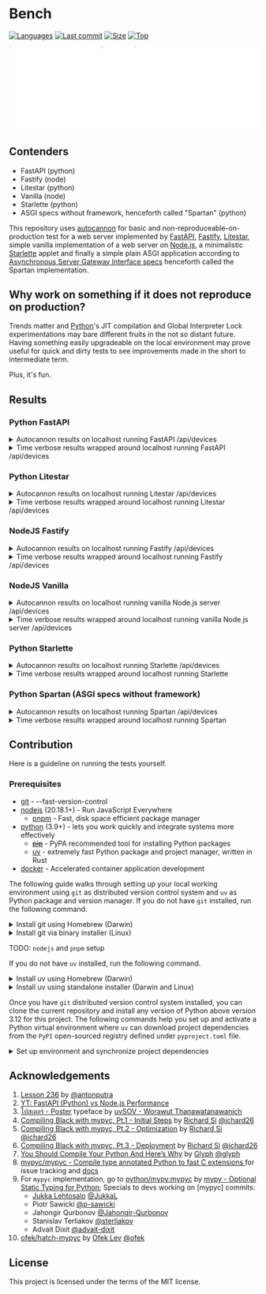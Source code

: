 # Bench

[![Languages](https://img.shields.io/github/languages/count/aekasitt/bench)](https://github.com/aekasitt/bench)
[![Last commit](https://img.shields.io/github/last-commit/aekasitt/bench/master)](https://github.com/aekasitt/bench)
[![Size](https://img.shields.io/github/repo-size/aekasitt/bench)](https://github.com/aekasitt/bench)
[![Top](https://img.shields.io/github/languages/top/aekasitt/bench)](https://github.com/aekasitt/bench)

[![Bench Banner](./static/bench-banner.svg)](https://github.com/aekasitt/bench/blob/master/static/bench-banner.svg)

## Contenders

* FastAPI (python)
* Fastify (node) 
* Litestar (python)
* Vanilla (node)
* Starlette (python)
* ASGI specs without framework, henceforth called "Spartan" (python)

This repository uses [autocannon](https://npmjs.com/package/autocannon) for basic and
non-reproduceable-on-production test for a web server implemented by [FastAPI](https://fastapi.tiangolo.com),
[Fastify](https://fastify.dev), [Litestar](https://litestar.dev), simple vanilla implementation
of a web server on [Node.js](https://nodejs.org), a minimalistic [Starlette](starlette.io) applet
and finally a simple plain ASGI application according to
[Asynchronous Server Gateway Interface specs](https://asgi.readthedocs.io/en/latest/specs/main.html)
henceforth called the Spartan implementation.

## Why work on something if it does not reproduce on production?

Trends matter and [Python](https://www.python.org)'s JIT compilation and Global Interpreter Lock
experimentations may bare different fruits in the not so distant future. Having something easily
upgradeable on the local environment may prove useful for quick and dirty tests to see improvements
made in the short to intermediate term.

Plus, it's fun.

## Results

### Python FastAPI

<details>
    <summary> Autocannon results on localhost running FastAPI /api/devices </summary>

    Running 10s test @ http://localhost:8080/api/devices
    10000 connections
    
    ┌─────────┬────────┬────────┬─────────┬─────────┬───────────┬───────────┬─────────┐
    │ Stat    │ 2.5%   │ 50%    │ 97.5%   │ 99%     │ Avg       │ Stdev     │ Max     │
    ├─────────┼────────┼────────┼─────────┼─────────┼───────────┼───────────┼─────────┤
    │ Latency │ 254 ms │ 376 ms │ 1503 ms │ 4026 ms │ 567.36 ms │ 712.97 ms │ 8347 ms │
    └─────────┴────────┴────────┴─────────┴─────────┴───────────┴───────────┴─────────┘
    ┌───────────┬────────┬────────┬────────┬─────────┬──────────┬──────────┬─────────┐
    │ Stat      │ 1%     │ 2.5%   │ 50%    │ 97.5%   │ Avg      │ Stdev    │ Min     │
    ├───────────┼────────┼────────┼────────┼─────────┼──────────┼──────────┼─────────┤
    │ Req/Sec   │ 28,415 │ 28,415 │ 46,559 │ 47,455  │ 42,865.6 │ 7,257.98 │ 28,405  │
    ├───────────┼────────┼────────┼────────┼─────────┼──────────┼──────────┼─────────┤
    │ Bytes/Sec │ 19 MB  │ 19 MB  │ 31 MB  │ 31.7 MB │ 28.6 MB  │ 4.84 MB  │ 18.9 MB │
    └───────────┴────────┴────────┴────────┴─────────┴──────────┴──────────┴─────────┘
    
    Req/Bytes counts sampled once per second.
    # of samples: 5
    
    236k requests in 15.68s, 143 MB read
    12k errors (0 timeouts)
</details>
<details>
  <summary> Time verbose results wrapped around localhost running FastAPI /api/devices </summary>
  
    $ /usr/bin/time -l bench-fastapi
    >            24.33  real
    >            81.27  user
    >            15.54  sys
    >         59867136  maximum resident set size
    >                0  average shared memory size
    >                0  average unshared data size
    >                0  average unshared stack size
    >           460461  page reclaims
    >             5470  page faults
    >                0  swaps
    >                0  block input operations
    >                0  block output operations
    >           670126  messages sent
    >           270275  messages received
    >              133  signals received
    >             3161  voluntary context switches
    >          1697462  involuntary context switches
    >       2795276474  instructions retired
    >       1344843172  cycles elapsed
    >         41125120  peak memory footprint
</details>

### Python Litestar

<details>
    <summary> Autocannon results on localhost running Litestar /api/devices </summary>

    Running 10s test @ http://localhost:8080/api/devices
    10000 connections
    
    ┌─────────┬────────┬────────┬─────────┬─────────┬───────────┬───────────┬─────────┐
    │ Stat    │ 2.5%   │ 50%    │ 97.5%   │ 99%     │ Avg       │ Stdev     │ Max     │
    ├─────────┼────────┼────────┼─────────┼─────────┼───────────┼───────────┼─────────┤
    │ Latency │ 310 ms │ 401 ms │ 1909 ms │ 1963 ms │ 464.58 ms │ 362.87 ms │ 3811 ms │
    └─────────┴────────┴────────┴─────────┴─────────┴───────────┴───────────┴─────────┘
    ┌───────────┬─────────┬─────────┬─────────┬─────────┬───────────┬──────────┬─────────┐
    │ Stat      │ 1%      │ 2.5%    │ 50%     │ 97.5%   │ Avg       │ Stdev    │ Min     │
    ├───────────┼─────────┼─────────┼─────────┼─────────┼───────────┼──────────┼─────────┤
    │ Req/Sec   │ 1,998   │ 1,998   │ 49,151  │ 49,151  │ 41,242.34 │ 17,550.8 │ 1,998   │
    ├───────────┼─────────┼─────────┼─────────┼─────────┼───────────┼──────────┼─────────┤
    │ Bytes/Sec │ 1.33 MB │ 1.33 MB │ 32.8 MB │ 32.8 MB │ 27.5 MB   │ 11.7 MB  │ 1.33 MB │
    └───────────┴─────────┴─────────┴─────────┴─────────┴───────────┴──────────┴─────────┘
    
    Req/Bytes counts sampled once per second.
    # of samples: 6
    
    258k requests in 12.84s, 165 MB read</details>
</details>
<details>
    <summary> Time verbose results wrapped around localhost running Litestar /api/devices </summary>

    $ /usr/bin/time -l bench-litestar
    >            21.22  real
    >            81.36  user
    >            16.25  sys
    >         57901056  maximum resident set size
    >                0  average shared memory size
    >                0  average unshared data size
    >                0  average unshared stack size
    >           485505  page reclaims
    >             5718  page faults
    >                0  swaps
    >                0  block input operations
    >                0  block output operations
    >          1034388  messages sent
    >           327557  messages received
    >              136  signals received
    >             3432  voluntary context switches
    >          1741851  involuntary context switches
    >       2960132923  instructions retired
    >       1481913630  cycles elapsed
    >         43058624  peak memory footprint
</details>

### NodeJS Fastify

<details>
    <summary> Autocannon results on localhost running Fastify /api/devices </summary>

    Running 10s test @ http://localhost:8080/api/devices
    10000 connections
    
    ┌─────────┬────────┬────────┬─────────┬─────────┬───────────┬──────────┬─────────┐
    │ Stat    │ 2.5%   │ 50%    │ 97.5%   │ 99%     │ Avg       │ Stdev    │ Max     │
    ├─────────┼────────┼────────┼─────────┼─────────┼───────────┼──────────┼─────────┤
    │ Latency │ 113 ms │ 179 ms │ 1113 ms │ 3189 ms │ 311.23 ms │ 547.5 ms │ 6717 ms │
    └─────────┴────────┴────────┴─────────┴─────────┴───────────┴──────────┴─────────┘
    ┌───────────┬─────────┬─────────┬─────────┬─────────┬───────────┬──────────┬─────────┐
    │ Stat      │ 1%      │ 2.5%    │ 50%     │ 97.5%   │ Avg       │ Stdev    │ Min     │
    ├───────────┼─────────┼─────────┼─────────┼─────────┼───────────┼──────────┼─────────┤
    │ Req/Sec   │ 44,735  │ 44,735  │ 48,703  │ 63,583  │ 49,505.78 │ 5,113.67 │ 44,709  │
    ├───────────┼─────────┼─────────┼─────────┼─────────┼───────────┼──────────┼─────────┤
    │ Bytes/Sec │ 30.5 MB │ 30.5 MB │ 33.2 MB │ 43.4 MB │ 33.8 MB   │ 3.49 MB  │ 30.5 MB │
    └───────────┴─────────┴─────────┴─────────┴─────────┴───────────┴──────────┴─────────┘
    
    Req/Bytes counts sampled once per second.
    # of samples: 9
    
    464k requests in 12.38s, 304 MB read
    8k errors (0 timeouts)
</details>
<details>
  <summary> Time verbose results wrapped around localhost running Fastify /api/devices </summary>

    $ /usr/bin/time -l pnpm run bench:fastify
    >            18.09  real
    >             1.16  user
    >             0.19  sys
    >        129200128  maximum resident set size
    >                0  average shared memory size
    >                0  average unshared data size
    >                0  average unshared stack size
    >            55970  page reclaims
    >              154  page faults
    >                0  swaps
    >                0  block input operations
    >                0  block output operations
    >                0  messages sent
    >                8  messages received
    >               10  signals received
    >              655  voluntary context switches
    >            12925  involuntary context switches
    >       5487232381  instructions retired
    >       2183373763  cycles elapsed
    >         96192000  peak memory footprint
</details>

### NodeJS Vanilla

<details>
    <summary> Autocannon results on localhost running vanilla Node.js server /api/devices </summary>

    Running 10s test @ http://localhost:8080/api/devices
    10000 connections
    
    ┌─────────┬────────┬────────┬────────┬─────────┬───────────┬───────────┬──────────┐
    │ Stat    │ 2.5%   │ 50%    │ 97.5%  │ 99%     │ Avg       │ Stdev     │ Max      │
    ├─────────┼────────┼────────┼────────┼─────────┼───────────┼───────────┼──────────┤
    │ Latency │ 132 ms │ 176 ms │ 479 ms │ 1327 ms │ 246.75 ms │ 588.03 ms │ 11079 ms │
    └─────────┴────────┴────────┴────────┴─────────┴───────────┴───────────┴──────────┘
    ┌───────────┬─────────┬─────────┬─────────┬─────────┬──────────┬───────────┬─────────┐
    │ Stat      │ 1%      │ 2.5%    │ 50%     │ 97.5%   │ Avg      │ Stdev     │ Min     │
    ├───────────┼─────────┼─────────┼─────────┼─────────┼──────────┼───────────┼─────────┤
    │ Req/Sec   │ 9,703   │ 9,703   │ 41,151  │ 59,359  │ 39,077.2 │ 11,505.71 │ 9,699   │
    ├───────────┼─────────┼─────────┼─────────┼─────────┼──────────┼───────────┼─────────┤
    │ Bytes/Sec │ 6.96 MB │ 6.96 MB │ 29.5 MB │ 42.6 MB │ 28 MB    │ 8.25 MB   │ 6.95 MB │
    └───────────┴─────────┴─────────┴─────────┴─────────┴──────────┴───────────┴─────────┘
    
    Req/Bytes counts sampled once per second.
    # of samples: 10
    
    403k requests in 12.45s, 280 MB read
    3k errors (0 timeouts)
</details>
<details>
    <summary> Time verbose results wrapped around localhost running vanilla Node.js server /api/devices </summary>

    $ /usr/bin/time -l pnpm run bench:vanilla
    >            18.88  real
    >             9.63  user
    >             2.64  sys
    >        228696064  maximum resident set size
    >                0  average shared memory size
    >                0  average unshared data size
    >                0  average unshared stack size
    >            92464  page reclaims
    >               38  page faults
    >                0  swaps
    >                0  block input operations
    >                0  block output operations
    >           399198  messages sent
    >           399198  messages received
    >               11  signals received
    >              301  voluntary context switches
    >            38188  involuntary context switches
    >       5424555803  instructions retired
    >       2089790749  cycles elapsed
    >         92702144  peak memory footprint
</details>

### Python Starlette

<details>
    <summary> Autocannon results on localhost running Starlette /api/devices </summary>

    Running 10s test @ http://localhost:8080/api/devices
    10000 connections
    
    ┌─────────┬────────┬────────┬────────┬─────────┬───────────┬───────────┬─────────┐
    │ Stat    │ 2.5%   │ 50%    │ 97.5%  │ 99%     │ Avg       │ Stdev     │ Max     │
    ├─────────┼────────┼────────┼────────┼─────────┼───────────┼───────────┼─────────┤
    │ Latency │ 201 ms │ 217 ms │ 314 ms │ 1606 ms │ 256.18 ms │ 213.64 ms │ 1786 ms │
    └─────────┴────────┴────────┴────────┴─────────┴───────────┴───────────┴─────────┘
    ┌───────────┬─────────┬─────────┬─────────┬─────────┬───────────┬───────────┬─────────┐
    │ Stat      │ 1%      │ 2.5%    │ 50%     │ 97.5%   │ Avg       │ Stdev     │ Min     │
    ├───────────┼─────────┼─────────┼─────────┼─────────┼───────────┼───────────┼─────────┤
    │ Req/Sec   │ 1,911   │ 1,911   │ 49,151  │ 63,519  │ 45,485.23 │ 16,043.99 │ 1,911   │
    ├───────────┼─────────┼─────────┼─────────┼─────────┼───────────┼───────────┼─────────┤
    │ Bytes/Sec │ 1.27 MB │ 1.27 MB │ 32.8 MB │ 42.4 MB │ 30.3 MB   │ 10.7 MB   │ 1.27 MB │
    └───────────┴─────────┴─────────┴─────────┴─────────┴───────────┴───────────┴─────────┘
    
    Req/Bytes counts sampled once per second.
    # of samples: 9
    
    419k requests in 11.86s, 273 MB read
</details>
<details>
    <summary> Time verbose results wrapped around localhost running Starlette </summary>

    $ /usr/bin/time -l bench-starlet
    >            26.05  real
    >            48.12  user
    >             7.06  sys
    >         54853632  maximum resident set size
    >                0  average shared memory size
    >                0  average unshared data size
    >                0  average unshared stack size
    >            76909  page reclaims
    >             1578  page faults
    >                0  swaps
    >                0  block input operations
    >                0  block output operations
    >           839741  messages sent
    >           421171  messages received
    >               23  signals received
    >             1011  voluntary context switches
    >           537144  involuntary context switches
    >       2133123038  instructions retired
    >        905382541  cycles elapsed
    >         31606016  peak memory footprint
</details>

### Python Spartan (ASGI specs without framework)

<details>
    <summary> Autocannon results on localhost running Spartan /api/devices </summary>
    Running 10s test @ http://localhost:8080/api/devices
    10000 connections
    
    ┌─────────┬────────┬────────┬────────┬─────────┬───────────┬───────────┬─────────┐
    │ Stat    │ 2.5%   │ 50%    │ 97.5%  │ 99%     │ Avg       │ Stdev     │ Max     │
    ├─────────┼────────┼────────┼────────┼─────────┼───────────┼───────────┼─────────┤
    │ Latency │ 204 ms │ 228 ms │ 311 ms │ 1699 ms │ 268.83 ms │ 225.05 ms │ 1861 ms │
    └─────────┴────────┴────────┴────────┴─────────┴───────────┴───────────┴─────────┘
    ┌───────────┬─────┬──────┬─────────┬─────────┬───────────┬───────────┬─────────┐
    │ Stat      │ 1%  │ 2.5% │ 50%     │ 97.5%   │ Avg       │ Stdev     │ Min     │
    ├───────────┼─────┼──────┼─────────┼─────────┼───────────┼───────────┼─────────┤
    │ Req/Sec   │ 0   │ 0    │ 49,151  │ 62,271  │ 45,134.23 │ 16,473.39 │ 49,147  │
    ├───────────┼─────┼──────┼─────────┼─────────┼───────────┼───────────┼─────────┤
    │ Bytes/Sec │ 0 B │ 0 B  │ 35.5 MB │ 44.9 MB │ 32.5 MB   │ 11.9 MB   │ 35.4 MB │
    └───────────┴─────┴──────┴─────────┴─────────┴───────────┴───────────┴─────────┘
    
    Req/Bytes counts sampled once per second.
    # of samples: 9
    
    416k requests in 12.29s, 293 MB read
</details>
<details>
    <summary> Time verbose results wrapped around localhost running Spartan </summary>

    $ /usr/bin/time -l bench-spartan
    >            25.31  real
    >            60.10  user
    >            10.97  sys
    >         31211520  maximum resident set size
    >                0  average shared memory size
    >                0  average unshared data size
    >                0  average unshared stack size
    >           227226  page reclaims
    >             5088  page faults
    >                0  swaps
    >                0  block input operations
    >                0  block output operations
    >          1050129  messages sent
    >           359899  messages received
    >              132  signals received
    >             3008  voluntary context switches
    >           817230  involuntary context switches
    >       1241151165  instructions retired
    >        829603015  cycles elapsed
    >         20989312  peak memory footprin
</details>

## Contribution

Here is a guideline on running the tests yourself.

### Prerequisites

  * [git](https://git-scm.com/) - --fast-version-control
  * [nodejs](https://nodejs.org) (20.18.1+) - Run JavaScript Everywhere
    - [pnpm](https://pnpm.io) - Fast, disk space efficient package manager
  * [python](https://www.python.org) (3.9+) - lets you work quickly and integrate systems more effectively
    * ~~[pip](https://pypi.org/project/pip)~~ - PyPA recommended tool for installing Python packages
    - [uv](https://docs.astral.sh/uv) - extremely fast Python package and project manager, written in Rust
  * [docker](https://www.docker.com) - Accelerated container application development

The following guide walks through setting up your local working environment using `git`
as distributed version control system and `uv` as Python package and version manager.
If you do not have `git` installed, run the following command.

<details>
  <summary> Install git using Homebrew (Darwin) </summary>
  
  ```sh
  brew install git
  ```
</details>

<details>
  <summary> Install git via binary installer (Linux) </summary>
  
  * Debian-based package management
  ```sh
  sudo apt install git-all
  ```

  * Fedora-based package management
  ```sh
  sudo dnf install git-all
  ```
</details>

TODO: `nodejs` and `pnpm` setup

If you do not have `uv` installed, run the following command.

<details>
  <summary> Install uv using Homebrew (Darwin) </summary>

  ```sh
  brew install uv
  ```
</details>

<details>
  <summary> Install uv using standalone installer (Darwin and Linux) </summary>

  ```sh
  curl -LsSf https://astral.sh/uv/install.sh | sh
  ```
</details>

Once you have `git` distributed version control system installed, you can
clone the current repository and  install any version of Python above version
3.12 for this project. The following commands help you set up and activate a
Python virtual environment where `uv` can download project dependencies from the `PyPI`
open-sourced registry defined under `pyproject.toml` file.

<details>
  <summary> Set up environment and synchronize project dependencies </summary>

  ```sh
  git clone git@github.com:aekasitt/bench.git
  cd bench
  uv venv --python 3.12
  source .venv/bin/activate
  uv sync --dev
  ```
</details>

## Acknowledgements

1. [Lesson 236](https://github.com/antonputra/tutorials/tree/main/lessons/236) by [@antonputra](https://github.com/antonputra)
2. [YT: FastAPI (Python) vs Node.js Performance](https://youtu.be/i3TcSeRO8gs)
3. [โปสเตอร์ - Poster](https://www.f0nt.com/release/sov-poster) typeface by [uvSOV - Worawut Thanawatanawanich](https://fb.com/worawut.thanawatanawanich)
4. [Compiling Black with mypyc, Pt.1 - Initial Steps](https://ichard26.github.io/blog/2022/05/compiling-black-with-mypyc-part-1/)
  by [Richard Si](https://ichard26.github.io) [@ichard26](https://github.com/ichard26)
5. [Compiling Black with mypyc, Pt.2 - Optimization](https://ichard26.github.io/blog/2022/05/compiling-black-with-mypyc-part-2/)
  by [Richard Si](https://ichard26.github.io) [@ichard26](https://github.com/ichard26)
6. [Compiling Black with mypyc, Pt.3 - Deployment](https://ichard26.github.io/blog/2022/05/compiling-black-with-mypyc-part-3/)
  by [Richard Si](https://ichard26.github.io) [@ichard26](https://github.com/ichard26)
7. [You Should Compile Your Python And Here’s Why](https://blog.glyph.im/2022/04/you-should-compile-your-python-and-heres-why.html)
  by [Glyph](https://blog.glyph.im) [@glyph](https://github.com/glyph)
8. [mypyc/mypyc - Compile type annotated Python to fast C extensions ](https://github.com/mypyc/mypyc)
  for issue tracking and [docs](https://mypyc.readthedocs.io)
9. For `mypyc` implementation, go to 
  [python/mypy:mypyc](https://github.com/python/mypy/tree/master/mypyc)
  by [mypy - Optional Static Typing for Python](https://mypy-lang.org);
  Specials to devs working on [mypyc] commits:
    * [Jukka Lehtosalo](https://x.com/jukkaleh) [@JukkaL](https://github.com/Jukkal)
    * Piotr Sawicki [@p-sawicki](https://github.com/p-sawicki)  
    * Jahongir Qurbonov [@Jahongir-Qurbonov](https://github.com/Jahongir-Qurbonov)
    * Stanislav Terliakov [@sterliakov](https://github.com/sterliakov)
    * Advait Dixit [@advait-dixit](https://github.com/advait-dixit)
9. [ofek/hatch-mypyc](https://github.com/ofek/hatch-mypyc)
  by [Ofek Lev](https://ofek.dev) [@ofek](https://github.com/ofek)


## License

This project is licensed under the terms of the MIT license.
